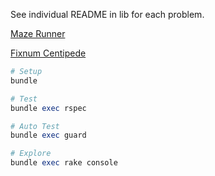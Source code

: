 See individual README in lib for each problem.

[Maze Runner](https://github.com/johnadamson/ruby_algorithms/tree/master/lib/maze_runner)

[Fixnum Centipede](https://github.com/johnadamson/ruby_algorithms/tree/master/lib/fixnum_centipede)

```ruby
# Setup
bundle

# Test
bundle exec rspec

# Auto Test
bundle exec guard

# Explore
bundle exec rake console
```
